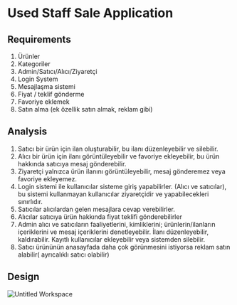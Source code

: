 # Used Staff Sale Application

## Requirements
1. Ürünler
2. Kategoriler
3. Admin/Satıcı/Alıcı/Ziyaretçi
4. Login System
5. Mesajlaşma sistemi
6. Fiyat / teklif gönderme
7. Favoriye eklemek
8. Satın alma (ek özellik satın almak, reklam gibi)

## Analysis
1. Satıcı bir ürün için ilan oluşturabilir, bu ilanı düzenleyebilir ve silebilir.
2. Alıcı bir ürün için ilanı görüntüleyebilir ve favoriye ekleyebilir, bu ürün hakkında satıcıya mesaj gönderebilir.
3. Ziyaretçi yalnızca ürün ilanını görüntüleyebilir, mesaj gönderemez veya favoriye ekleyemez.
4. Login sistemi ile kullanıcılar sisteme giriş yapabilirler. (Alıcı ve satıcılar), bu sistemi kullanmayan kullanıcılar ziyaretçidir ve yapabilecekleri sınırlıdır.
5. Satıcılar alıcılardan gelen mesajlara cevap verebilirler.
6. Alıcılar satıcıya ürün hakkında fiyat teklifi gönderebilirler
7. Admin alıcı ve satıcıların faaliyetlerini, kimliklerini; ürünlerin/ilanların içeriklerini ve mesaj içeriklerini denetleyebilir. İlanı düzenleyebilir, kaldırabilir. Kayıtlı kullanıcılar ekleyebilir veya sistemden silebilir.
8. Satıcı ürününün anasayfada daha çok görünmesini istiyorsa reklam satın alabilir( ayrıcalıklı satıcı olabilir)

## Design 
![Untitled Workspace](https://user-images.githubusercontent.com/51817404/180592993-f805cdc5-2c4b-4f4c-b189-068c1a0f2ca0.png)
